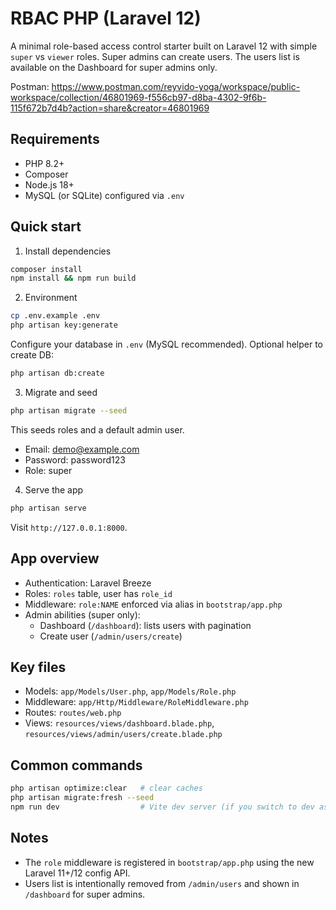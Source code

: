 # RBAC PHP (Laravel 12)

A minimal role-based access control starter built on Laravel 12 with simple `super` vs `viewer` roles. Super admins can create users. The users list is available on the Dashboard for super admins only.

Postman:
https://www.postman.com/reyvido-yoga/workspace/public-workspace/collection/46801969-f556cb97-d8ba-4302-9f6b-115f672b7d4b?action=share&creator=46801969

## Requirements
- PHP 8.2+
- Composer
- Node.js 18+
- MySQL (or SQLite) configured via `.env`

## Quick start

1) Install dependencies
```bash
composer install
npm install && npm run build
```

2) Environment
```bash
cp .env.example .env
php artisan key:generate
```
Configure your database in `.env` (MySQL recommended). Optional helper to create DB:
```bash
php artisan db:create
```

3) Migrate and seed
```bash
php artisan migrate --seed
```
This seeds roles and a default admin user.

- Email: demo@example.com
- Password: password123
- Role: super

4) Serve the app
```bash
php artisan serve
```
Visit `http://127.0.0.1:8000`.

## App overview
- Authentication: Laravel Breeze
- Roles: `roles` table, user has `role_id`
- Middleware: `role:NAME` enforced via alias in `bootstrap/app.php`
- Admin abilities (super only):
  - Dashboard (`/dashboard`): lists users with pagination
  - Create user (`/admin/users/create`)

## Key files
- Models: `app/Models/User.php`, `app/Models/Role.php`
- Middleware: `app/Http/Middleware/RoleMiddleware.php`
- Routes: `routes/web.php`
- Views: `resources/views/dashboard.blade.php`, `resources/views/admin/users/create.blade.php`

## Common commands
```bash
php artisan optimize:clear   # clear caches
php artisan migrate:fresh --seed
npm run dev                  # Vite dev server (if you switch to dev assets)
```

## Notes
- The `role` middleware is registered in `bootstrap/app.php` using the new Laravel 11+/12 config API.
- Users list is intentionally removed from `/admin/users` and shown in `/dashboard` for super admins.
